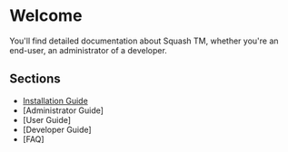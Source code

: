 # Welcome

You'll find detailed documentation about Squash TM, whether you're an end-user, an administrator of a developer.

## Sections

* [Installation Guide](installation/index.md)
* [Administrator Guide]
* [User Guide]
* [Developer Guide]
* [FAQ]
